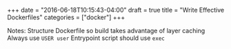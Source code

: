 +++
date = "2016-06-18T10:15:43-04:00"
draft = true
title = "Write Effective Dockerfiles"
categories = ["docker"]
+++

Notes:
Structure Dockerfile so build takes advantage of layer caching
Always use `USER user`
Entrypoint script should use `exec`
